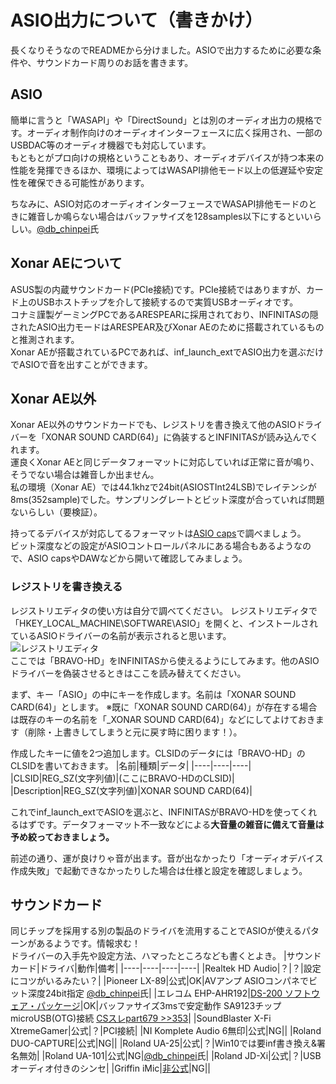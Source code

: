 # ASIO出力について（書きかけ）
長くなりそうなのでREADMEから分けました。ASIOで出力するために必要な条件や、サウンドカード周りのお話を書きます。

## ASIO

簡単に言うと「WASAPI」や「DirectSound」とは別のオーディオ出力の規格です。オーディオ制作向けのオーディオインターフェースに広く採用され、一部のUSBDAC等のオーディオ機器でも対応しています。<br>
もともとがプロ向けの規格ということもあり、オーディオデバイスが持つ本来の性能を発揮できるほか、環境によってはWASAPI排他モード以上の低遅延や安定性を確保できる可能性があります。

ちなみに、ASIO対応のオーディオインターフェースでWASAPI排他モードのときに雑音しか鳴らない場合はバッファサイズを128samples以下にするといいらしい。[@db_chinpei](https://twitter.com/db_chinpei/status/1291380630236749824)氏

## Xonar AEについて

ASUS製の内蔵サウンドカード(PCIe接続)です。PCIe接続ではありますが、カード上のUSBホストチップを介して接続するので実質USBオーディオです。<br>
コナミ謹製ゲーミングPCであるARESPEARに採用されており、INFINITASの隠されたASIO出力モードはARESPEAR及びXonar AEのために搭載されているものと推測されます。<br>
Xonar AEが搭載されているPCであれば、inf_launch_extでASIO出力を選ぶだけでASIOで音を出すことができます。

## Xonar AE以外

Xonar AE以外のサウンドカードでも、レジストリを書き換えて他のASIOドライバーを「XONAR SOUND CARD(64)」に偽装するとINFINITASが読み込んでくれます。<br>
運良くXonar AEと同じデータフォーマットに対応していれば正常に音が鳴り、そうでない場合は雑音しか出ません。<br>
私の環境（Xonar AE）では44.1khzで24bit(ASIOSTInt24LSB)でレイテンシが8ms(352sample)でした。サンプリングレートとビット深度が合っていれば問題ないらしい（要検証）。

持ってるデバイスが対応してるフォーマットは[ASIO caps](https://web.archive.org/web/20190409235618/http://otachan.com:80/ASIO%20caps.html)で調べましょう。<br>
ビット深度などの設定がASIOコントロールパネルにある場合もあるようなので、ASIO capsやDAWなどから開いて確認してみましょう。

### レジストリを書き換える

レジストリエディタの使い方は自分で調べてください。
レジストリエディタで「HKEY_LOCAL_MACHINE\SOFTWARE\ASIO」を開くと、インストールされているASIOドライバーの名前が表示されると思います。<br>
![レジストリエディタ](https://raw.githubusercontent.com/darekasan/inf_launch_ext/master/doc_img/regedit1.png) <br>
ここでは「BRAVO-HD」をINFINITASから使えるようにしてみます。他のASIOドライバーを偽装させるときはここを読み替えてください。

まず、キー「ASIO」の中にキーを作成します。名前は「XONAR SOUND CARD(64)」とします。
※既に「XONAR SOUND CARD(64)」が存在する場合は既存のキーの名前を「_XONAR SOUND CARD(64)」などにしてよけておきます（削除・上書きしてしまうと元に戻す時に困ります！）。

作成したキーに値を2つ追加します。CLSIDのデータには「BRAVO-HD」のCLSIDを書いておきます。
|名前|種類|データ|
|----|----|----|
|CLSID|REG_SZ(文字列値)|(ここにBRAVO-HDのCLSID)|
|Description|REG_SZ(文字列値)|XONAR SOUND CARD(64)|

これでinf_launch_extでASIOを選ぶと、INFINITASがBRAVO-HDを使ってくれるはずです。データフォーマット不一致などによる**大音量の雑音に備えて音量は予め絞っておきましょう。**

前述の通り、運が良けりゃ音が出ます。音が出なかったり「オーディオデバイス作成失敗」で起動できなかったりした場合は仕様と設定を確認しましょう。



## サウンドカード
同じチップを採用する別の製品のドライバを流用することでASIOが使えるパターンがあるようです。情報求む！<br>
ドライバーの入手先や設定方法、ハマったところなども書くとよき。
|サウンドカード|ドライバ|動作|備考|
|----|----|----|----|
|Realtek HD Audio|？|？|設定にコツがいるみたい？|
|Pioneer LX-89|公式|OK|AVアンプ ASIOコンパネでビット深度24bit指定 [@db_chinpei](https://twitter.com/db_chinpei/status/1295021180718444544/)氏|
|エレコム EHP-AHR192|[DS-200 ソフトウェア・パッケージ](https://www.soundfort.jp/download/)|OK|バッファサイズ3msで安定動作 SA9123チップ microUSB(OTG)接続 [CSスレpart679 >>353](https://medaka.5ch.net/test/read.cgi/otoge/1596990646/353)|
|SoundBlaster X-Fi XtremeGamer|公式|？|PCI接続|
|NI Komplete Audio 6無印|公式|NG||
|Roland DUO-CAPTURE|公式|NG||
|Roland UA-25|公式|？|Win10では要inf書き換え&署名無効|
|Roland UA-101|公式|NG|[@db_chinpei](https://twitter.com/db_chinpei/status/1295021180718444544/)氏|
|Roland JD-Xi|公式|？|USBオーディオ付きのシンセ|
|Griffin iMic|[非公式](https://www.usb-audio.com/download/)|NG||
